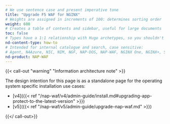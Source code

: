 ```yaml
---
# We use sentence case and present imperative tone
title: "Upgrade F5 WAF for NGINX"
# Weights are assigned in increments of 100: determines sorting order
weight: 600
# Creates a table of contents and sidebar, useful for large documents
toc: false
# Types have a 1:1 relationship with Hugo archetypes, so you shouldn't need to change this
nd-content-type: how-to
# Intended for internal catalogue and search, case sensitive:
# Agent, N4Azure, NIC, NIM, NGF, NAP-DOS, NAP-WAF, NGINX One, NGINX+, Solutions, Unit
nd-product: NAP-WAF
---
```


{{< call-out "warning" "Information architecture note" >}}

The design intention for this page is as a standalone page for the operating system specific installation use cases:

- [v4]({{< ref "/nap-waf/v4/admin-guide/install.md#upgrading-app-protect-to-the-latest-version" >}})
- [v5]({{< ref "/nap-waf/v5/admin-guide/upgrade-nap-waf.md" >}})

{{</ call-out>}}